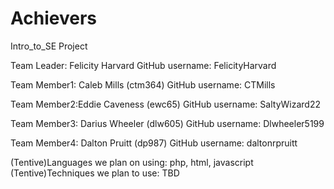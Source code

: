 # Achievers
Intro_to_SE Project

Team Leader: Felicity Harvard 
GitHub username: FelicityHarvard

Team Member1: Caleb Mills (ctm364)
GitHub username: CTMills

Team Member2:Eddie Caveness (ewc65)
GitHub username: SaltyWizard22

Team Member3: Darius Wheeler (dlw605)
GitHub username: Dlwheeler5199

Team Member4: Dalton Pruitt (dp987)
GitHub username: daltonrpruitt

(Tentive)Languages we plan on using: php, html, javascript 
(Tentive)Techniques we plan to use: TBD
